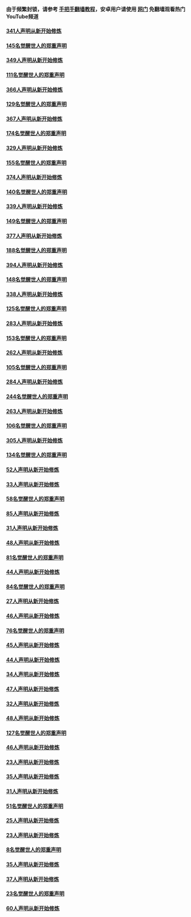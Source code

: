 #### 由于频繁封锁，请参考 [手把手翻墙教程](https://github.com/gfw-breaker/guides/wiki/)，安卓用户请使用 [网门](https://github.com/gfw-breaker/nogfw/blob/master/dl.md?t=06261401) 免翻墙观看热门YouTube频道 

#### [341人声明从新开始修炼](../pages/91/427255.md?t=06261401) 

#### [145名觉醒世人的郑重声明](../pages/91/427254.md?t=06261401) 

#### [349人声明从新开始修炼](../pages/91/426969.md?t=06261401) 

#### [111名觉醒世人的郑重声明](../pages/91/426968.md?t=06261401) 

#### [366人声明从新开始修炼](../pages/91/426737.md?t=06261401) 

#### [129名觉醒世人的郑重声明](../pages/91/426736.md?t=06261401) 

#### [367人声明从新开始修炼](../pages/91/426421.md?t=06261401) 

#### [174名觉醒世人的郑重声明](../pages/91/426420.md?t=06261401) 

#### [329人声明从新开始修炼](../pages/91/426139.md?t=06261401) 

#### [155名觉醒世人的郑重声明](../pages/91/426138.md?t=06261401) 

#### [374人声明从新开始修炼](../pages/91/425811.md?t=06261401) 

#### [140名觉醒世人的郑重声明](../pages/91/425810.md?t=06261401) 

#### [339人声明从新开始修炼](../pages/91/425690.md?t=06261401) 

#### [149名觉醒世人的郑重声明](../pages/91/425689.md?t=06261401) 

#### [377人声明从新开始修炼](../pages/91/424867.md?t=06261401) 

#### [188名觉醒世人的郑重声明](../pages/91/424866.md?t=06261401) 

#### [394人声明从新开始修炼](../pages/91/423914.md?t=06261401) 

#### [148名觉醒世人的郑重声明](../pages/91/423913.md?t=06261401) 

#### [338人声明从新开始修炼](../pages/91/423540.md?t=06261401) 

#### [125名觉醒世人的郑重声明](../pages/91/423539.md?t=06261401) 

#### [283人声明从新开始修炼](../pages/91/423296.md?t=06261401) 

#### [153名觉醒世人的郑重声明](../pages/91/423295.md?t=06261401) 

#### [262人声明从新开始修炼](../pages/91/423004.md?t=06261401) 

#### [105名觉醒世人的郑重声明](../pages/91/423003.md?t=06261401) 

#### [284人声明从新开始修炼](../pages/91/422707.md?t=06261401) 

#### [244名觉醒世人的郑重声明](../pages/91/422706.md?t=06261401) 

#### [263人声明从新开始修炼](../pages/91/422553.md?t=06261401) 

#### [106名觉醒世人的郑重声明](../pages/91/422552.md?t=06261401) 

#### [305人声明从新开始修炼](../pages/91/422153.md?t=06261401) 

#### [134名觉醒世人的郑重声明](../pages/91/422152.md?t=06261401) 

#### [52人声明从新开始修炼](../pages/91/421846.md?t=06261401) 

#### [33人声明从新开始修炼](../pages/91/421804.md?t=06261401) 

#### [58名觉醒世人的郑重声明](../pages/91/421845.md?t=06261401) 

#### [85人声明从新开始修炼](../pages/91/421769.md?t=06261401) 

#### [31人声明从新开始修炼](../pages/91/421763.md?t=06261401) 

#### [48人声明从新开始修炼](../pages/91/421605.md?t=06261401) 

#### [81名觉醒世人的郑重声明](../pages/91/421656.md?t=06261401) 

#### [44人声明从新开始修炼](../pages/91/421544.md?t=06261401) 

#### [84名觉醒世人的郑重声明](../pages/91/421543.md?t=06261401) 

#### [27人声明从新开始修炼](../pages/91/421465.md?t=06261401) 

#### [46人声明从新开始修炼](../pages/91/421454.md?t=06261401) 

#### [76名觉醒世人的郑重声明](../pages/91/421453.md?t=06261401) 

#### [45人声明从新开始修炼](../pages/91/421452.md?t=06261401) 

#### [44人声明从新开始修炼](../pages/91/421422.md?t=06261401) 

#### [34人声明从新开始修炼](../pages/91/421322.md?t=06261401) 

#### [47人声明从新开始修炼](../pages/91/421264.md?t=06261401) 

#### [32人声明从新开始修炼](../pages/91/421225.md?t=06261401) 

#### [48人声明从新开始修炼](../pages/91/421202.md?t=06261401) 

#### [127名觉醒世人的郑重声明](../pages/91/421224.md?t=06261401) 

#### [46人声明从新开始修炼](../pages/91/421203.md?t=06261401) 

#### [23人声明从新开始修炼](../pages/91/421138.md?t=06261401) 

#### [35人声明从新开始修炼](../pages/91/421122.md?t=06261401) 

#### [31人声明从新开始修炼](../pages/91/421081.md?t=06261401) 

#### [51名觉醒世人的郑重声明](../pages/91/421080.md?t=06261401) 

#### [25人声明从新开始修炼](../pages/91/421020.md?t=06261401) 

#### [23人声明从新开始修炼](../pages/91/420884.md?t=06261401) 

#### [8名觉醒世人的郑重声明](../pages/91/420883.md?t=06261401) 

#### [35人声明从新开始修炼](../pages/91/420809.md?t=06261401) 

#### [37人声明从新开始修炼](../pages/91/420766.md?t=06261401) 

#### [23名觉醒世人的郑重声明](../pages/91/420765.md?t=06261401) 

#### [60人声明从新开始修炼](../pages/91/420727.md?t=06261401) 

